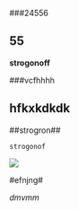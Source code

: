 ###24556

## 55

**strogonoff**



###vcfhhhh

## hfkxkdkdk
##strogron##

`strogonof`

![](D:\Documentos\swot.jpg)

#efnjng#

*dmvmm*









